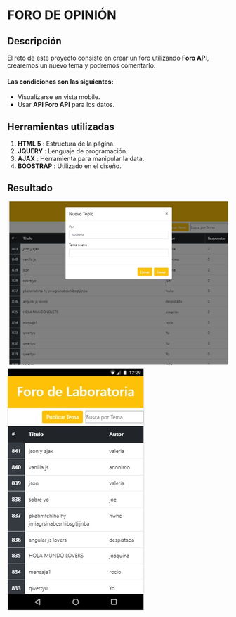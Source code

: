 # FORO DE OPINIÓN


## Descripción

El reto de este proyecto consiste en crear un foro utilizando **Foro API**, crearemos un nuevo tema y podremos comentarlo.  

 #### Las condiciones son las siguientes:

* Visualizarse en vista mobile.
* Usar **API Foro API** para los datos.
 

## Herramientas utilizadas 
 1. **HTML 5** : Estructura de la página.
 2. **JQUERY** : Lenguaje de programación.
 4. **AJAX** : Herramienta para manipular la data. 
 4. **BOOSTRAP** : Utilizado en el diseño. 


## Resultado

![Resultado](public/assets/images/desktop.jpg)
![Resultado](public/assets/images/responsive.jpg)



